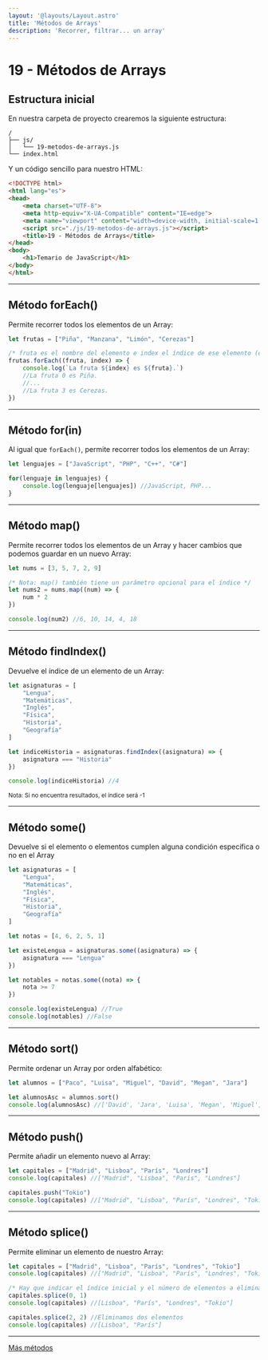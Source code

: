 ```yaml
---
layout: '@layouts/Layout.astro'
title: 'Métodos de Arrays'
description: 'Recorrer, filtrar... un array'
---
```

# 19 - Métodos de Arrays

## Estructura inicial

En nuestra carpeta de proyecto crearemos la siguiente estructura:

```
/
├── js/
│   └── 19-metodos-de-arrays.js
└── index.html
```

Y un código sencillo para nuestro HTML:

```html
<!DOCTYPE html>
<html lang="es">
<head>
    <meta charset="UTF-8">
    <meta http-equiv="X-UA-Compatible" content="IE=edge">
    <meta name="viewport" content="width=device-width, initial-scale=1.0">
    <script src="./js/19-metodos-de-arrays.js"></script>
    <title>19 - Métodos de Arrays</title>
</head>
<body>
    <h1>Temario de JavaScript</h1>
</body>
</html>
```

<hr>

## Método forEach()

Permite recorrer todos los elementos de un Array:

```js
let frutas = ["Piña", "Manzana", "Limón", "Cerezas"]

/* fruta es el nombre del elemento e index el índice de ese elemento (este último puede omitirse si no lo vamos a usar). */
frutas.forEach((fruta, index) => {
    console.log(`La fruta ${index} es ${fruta}.`)
    //La fruta 0 es Piña.
    //...
    //La fruta 3 es Cerezas.
})
```
<hr>

## Método for(in)

Al igual que `forEach()`, permite recorrer todos los elementos de un Array:

```js
let lenguajes = ["JavaScript", "PHP", "C++", "C#"]

for(lenguaje in lenguajes) {
    console.log(lenguaje[lenguajes]) //JavaScript, PHP...
}
```

<hr>

## Método map()

Permite recorrer todos los elementos de un Array y hacer cambios que podemos guardar en un nuevo Array:

```js
let nums = [3, 5, 7, 2, 9]

/* Nota: map() también tiene un parámetro opcional para el índice */
let nums2 = nums.map((num) => {
    num * 2
})

console.log(num2) //6, 10, 14, 4, 18
```

<hr>

## Método findIndex()

Devuelve el índice de un elemento de un Array:

```js
let asignaturas = [
    "Lengua",
    "Matemáticas",
    "Inglés",
    "Física",
    "Historia",
    "Geografía"
]

let indiceHistoria = asignaturas.findIndex((asignatura) => {
    asignatura === "Historia"
})

console.log(indiceHistoria) //4
```

<small>Nota: Si no encuentra resultados, el índice será -1</small>

<hr>

## Método some()

Devuelve si el elemento o elementos cumplen alguna condición específica o no en el Array

```js
let asignaturas = [
    "Lengua",
    "Matemáticas",
    "Inglés",
    "Física",
    "Historia",
    "Geografía"
]

let notas = [4, 6, 2, 5, 1]

let existeLengua = asignaturas.some((asignatura) => {
    asignatura === "Lengua"
})

let notables = notas.some((nota) => {
    nota >= 7
})

console.log(existeLengua) //True
console.log(notables) //False
```

<hr>

## Método sort()

Permite ordenar un Array por orden alfabético:

```js
let alumnos = ["Paco", "Luisa", "Miguel", "David", "Megan", "Jara"]

let alumnosAsc = alumnos.sort()
console.log(alumnosAsc) //['David', 'Jara', 'Luisa', 'Megan', 'Miguel', 'Paco']
```

<hr>

## Método push()

Permite añadir un elemento nuevo al Array:

```js
let capitales = ["Madrid", "Lisboa", "París", "Londres"]
console.log(capitales) //["Madrid", "Lisboa", "París", "Londres"]

capitales.push("Tokio")
console.log(capitales) //["Madrid", "Lisboa", "París", "Londres", "Tokio"]
```

<hr>

## Método splice()

Permite eliminar un elemento de nuestro Array:

```js
let capitales = ["Madrid", "Lisboa", "París", "Londres", "Tokio"]
console.log(capitales) //["Madrid", "Lisboa", "París", "Londres", "Tokio"]

/* Hay que indicar el índice inicial y el número de elementos a eliminar */
capitales.splice(0, 1)
console.log(capitales) //[Lisboa", "París", "Londres", "Tokio"]

capitales.splice(2, 2) //Eliminamos dos elementos
console.log(capitales) //[Lisboa", "París"]
```

<hr>

[Más métodos](https://developer.mozilla.org/en-US/docs/Web/JavaScript/Reference/Global_Objects/Array)